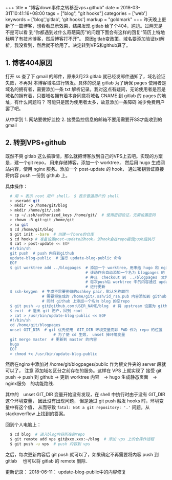 +++
title = "博客down事件之转移至vps+github"
date = 2018-03-31T10:41:16+08:00
tags = ["blog", "git hooks"]
categories = ['web']
keywords = ['blog','gitlab', 'git hooks']
markup = "goldmark"
+++
昨天晚上更新了一篇博客，想看看显示效果，结果发现 gitlab 给了个404，尴尬。过两天是不是可以看
到“你都遇到过什么奇葩简历”的问题下面会有这样的回复“简历上特地标明了有技术博客，然后博客打不开”。
原因gitlab变政策，域名要添加验证txt解析，我没看到，然后就不给用了。决定转到VPS和github算了。
<!--more-->
## 1. 博客404原因
打开 ss 查了下 gmail 的邮件，原来3月23 gitlab 就已经发邮件通知了，域名验证失败，不再对
本博客域名进行转发。具体的说是 gitlab 为了确保 pages 使用者是域名的拥有者，需要添加一条
txt 解析记录。我对这点有疑问，无论使用者是否是域名的拥有着，只要域名拥有着本身同意将域名
CNAME 到 gitlab 的 pages 的地址，有什么问题吗？ 可能只是因为使用者太多，故意添加一条障碍
减少免费用户罢了吧。

从中学到 1. 网站要做好监控 2. 接受监控信息的邮箱不要用需要开SS才能收到的gmail

## 2. 转到VPS+github
既然不爽 gitlab 这么搞事情，那么就把博客放到自己的VPS上去吧。实现的方案是，建一个git repo，
用来存储博客，添加一个 worktree， 然后用 hugo 生成网站内容，使用 nginx 服务。添加一个
post-update 的 hook， 通过密钥验证直接将内容 push 一份到 github 上。

具体操作：

```bash
  # 用 > 表示 root 用户 shell， $ 表示普通用户的 shell
  > useradd git
  > mkdir -p /home/git/blog
  > mkdir /home/git/.ssh
  > cp ~/.ssh/authorized_keys /home/git/  # 使用密钥验证，无需设置密码
  > chown -R git:git /home/git
  > su git
  $ cd /home/git/blog
  $ git init --bare  # 创建一个bare的仓库
  $ cd hooks # 准备设置post-update的hook，该hook会在repo接受push后执行
  $ cat > post-update << EOF  
  #!/bin/sh
  git push  # push 内容到github
  update-blog-public  # 运行 update-blog-public 命令
  EOF
  $ git worktree add ../blogpages  # 添加一个 worktree，用来给 hugo 和 nginx 使用
                                   # 该动作会自动添加一个名为 blogpages 的　branch
                                   # 并且　checkout 到　../blogpages　文件夹
                                   # 每次push后 worktree 中的内容通过 update-blog-public
                                   # 进行更新
  $ ssh-keygen  # 生成不需要密码的sshkey pair，默认名称即可
                # 需要将生成的 /home/git/.ssh/id_rsa.pub 内容添加到 github 账户下
                # 同时 github 上添加一个名为 blog 的空repo
  $ git push -u git@github.com:USER_NAME/blog  # 将 upstream 设置为 github 的repo
  $ exit  # 退出 git 用户，回到 root
  > cat > /usr/bin/update-blog-public << EOF
  #!/bin/sh
  cd /home/git/blogpages
  unset GIT_DIR  # git 优先使用　GIT_DIR 环境变量而非 PWD 作为 repo 的位置
                     # 为了使 cd 生效， unset 掉环境变量
  git merge master  # 更新到 master 的内容
  hugo
  EOF
  > chmod +x /usr/bin/update-blog-public
```
然后在nginx中添加对 /home/git/blogpages/public 作为根文件夹的 server 段就可以了， 注意
添加域名区分之前存在的服务。这样在 VPS 上就实现了 接受 git push -> push 到 github ->
更新 worktree 内容　-> hugo 生成静态页面　-> nginx服务　的功能路线．

其中的　unset GIT_DIR 变量开始没有发现，在 shell 中执行时由于没有 GIT_DIR 这个环境变量，
因此没有出现问题， 但是通过 git push 触发 hooks 时，环境变量中有这个值， 从而导致
`fatal: Not a git repository: '.'` 问题。从 stackoverflow 上找到的答案。

回到个人电脑上：
```bash
  $ cd blog  # 进入blog内容所在的repo
  $ git remote add vps git@xxx.xxx:~/blog  # 添加 vps 上的仓库作远程
  $ git push -u vps  # push 内容到 vps
```
之后，每次更新内容后 git push 就可以了，如果确定不再需要将内容 push 到 gitlab　
也可以将 gitlab 的 remote 删除．

更新记录： 2018-06-11： update-blog-public中的内容修复
